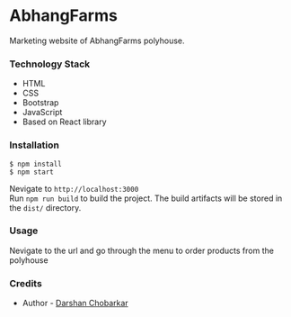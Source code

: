 # AbhangFarms
  Marketing website of AbhangFarms polyhouse.

### Technology Stack
 * HTML  
 * CSS  
 * Bootstrap  
 * JavaScript  
 * Based on React library
  
### Installation
    $ npm install
    $ npm start
  
  Nevigate to `http://localhost:3000`  
  Run `npm run build` to build the project. The build artifacts will be stored in the `dist/` directory.
  
### Usage
  Nevigate to the url and go through the menu to order products from the polyhouse
  
### Credits  
* Author - [Darshan Chobarkar](www.linkedin.com/in/dchobarkar)

